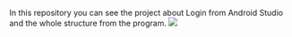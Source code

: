 In this repository you can see the project about Login  from Android Studio and the whole structure from the program.
![](https://i.imgur.com/x2NHUI1.png)


